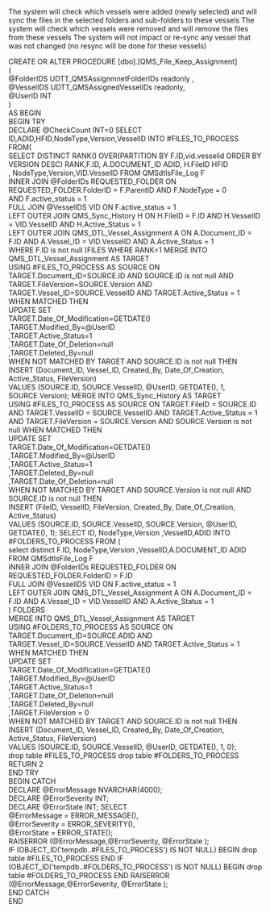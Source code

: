 The system will check which vessels were added (newly selected) and will sync the files in the selected folders and sub-folders to these vessels
The system will check which vessels were removed and will remove the files from these vessels
The system will not impact or re-sync any vessel that was not changed (no resync will be done for these vessels)      

CREATE OR ALTER PROCEDURE [dbo].[QMS_File_Keep_Assignment]     
        (          
            @FolderIDS UDTT_QMSAssignmnetFolderIDs readonly ,          
            @VesselIDS UDTT_QMSAssignedVesselIDs readonly,          
            @UserID INT          
           )          
           AS
           BEGIN          
           BEGIN TRY   
           DECLARE @CheckCount INT=0
            SELECT  ID,ADID,HFID,NodeType,Version,VesselID INTO #FILES_TO_PROCESS FROM(      
                   SELECT DISTINCT RANK() OVER(PARTITION BY F.ID,vid.vesselid ORDER BY VERSION DESC) 
                   RANK,F.ID, A.DOCUMENT_ID ADID, H.FileID HFID  
                   , NodeType,Version,VID.VesselID
                   FROM QMSdtlsFile_Log F      
                   INNER JOIN @FolderIDs REQUESTED_FOLDER 
                               ON REQUESTED_FOLDER.FolderID = F.ParentID 
                               AND F.NodeType = 0   
                               AND F.active_status = 1         
                   FULL JOIN @VesselIDS VID ON F.active_status = 1      
                   LEFT OUTER JOIN QMS_Sync_History H ON H.FileID = F.ID 
                                   AND H.VesselID = VID.VesselID AND H.Active_Status = 1      
                   LEFT OUTER JOIN QMS_DTL_Vessel_Assignment A ON A.Document_ID = F.ID 
                                   AND A.Vessel_ID = VID.VesselID AND A.Active_Status = 1      
				   WHERE F.ID is not null
                   )FILES      WHERE RANK=1
               MERGE INTO QMS_DTL_Vessel_Assignment AS TARGET             
               USING  #FILES_TO_PROCESS 
               AS SOURCE
               ON TARGET.Document_ID=SOURCE.ID AND SOURCE.ID  is not null AND TARGET.FileVersion=SOURCE.Version
               AND TARGET.Vessel_ID=SOURCE.VesselID AND TARGET.Active_Status = 1 
               WHEN MATCHED THEN             
				   UPDATE SET         
				   TARGET.Date_Of_Modification=GETDATE()        
				   ,TARGET.Modified_By=@UserID         
				   ,TARGET.Active_Status=1         
				   ,TARGET.Date_Of_Deletion=null        
				   ,TARGET.Deleted_By=null        
                WHEN NOT MATCHED BY TARGET AND SOURCE.ID  is not null THEN            
					INSERT (Document_ID, Vessel_ID, Created_By, Date_Of_Creation, Active_Status, FileVersion)            
					VALUES (SOURCE.ID, SOURCE.VesselID, @UserID, GETDATE(), 1, SOURCE.Version);
                MERGE INTO QMS_Sync_History AS TARGET       
                USING #FILES_TO_PROCESS
                AS SOURCE 
                ON TARGET.FileID = SOURCE.ID AND TARGET.VesselID = SOURCE.VesselID 
                AND TARGET.Active_Status = 1 AND TARGET.FileVersion = SOURCE.Version AND SOURCE.Version is not null
               WHEN MATCHED THEN      
               UPDATE SET      
               TARGET.Date_Of_Modification=GETDATE()      
               ,TARGET.Modified_By=@UserID       
               ,TARGET.Active_Status=1       
               ,TARGET.Deleted_By=null      
               ,TARGET.Date_Of_Deletion=null      
               WHEN NOT MATCHED BY TARGET AND SOURCE.Version is not null AND SOURCE.ID  is not null  THEN       
				   INSERT (FileID, VesselID, FileVersion, Created_By, Date_Of_Creation, Active_Status)      
				   VALUES (SOURCE.ID, SOURCE.VesselID, SOURCE.Version, @UserID, GETDATE(), 1);
               SELECT ID, NodeType,Version
               ,VesselID,ADID  INTO #FOLDERS_TO_PROCESS FROM (      
               select distinct F.ID, NodeType,Version
               ,VesselID,A.DOCUMENT_ID ADID 
               FROM QMSdtlsFile_Log F      
               INNER JOIN @FolderIDs REQUESTED_FOLDER ON REQUESTED_FOLDER.FolderID = F.ID      
               FULL JOIN @VesselIDS VID ON F.active_status = 1      
               LEFT OUTER JOIN QMS_DTL_Vessel_Assignment A ON A.Document_ID = F.ID 
               AND A.Vessel_ID = VID.VesselID AND A.Active_Status = 1      
               ) FOLDERS      
               MERGE INTO QMS_DTL_Vessel_Assignment AS TARGET       
               USING #FOLDERS_TO_PROCESS AS SOURCE
               ON TARGET.Document_ID=SOURCE.ADID 
               AND TARGET.Vessel_ID=SOURCE.VesselID AND TARGET.Active_Status = 1       
               WHEN MATCHED THEN       
               UPDATE SET         
               TARGET.Date_Of_Modification=GETDATE()        
               ,TARGET.Modified_By=@UserID         
               ,TARGET.Active_Status=1         
               ,TARGET.Date_Of_Deletion=null        
               ,TARGET.Deleted_By=null        
               ,TARGET.FileVersion = 0                   
               WHEN NOT MATCHED BY TARGET AND SOURCE.ID is not null THEN            
               INSERT (Document_ID, Vessel_ID, Created_By, Date_Of_Creation, Active_Status, FileVersion)            
               VALUES (SOURCE.ID, SOURCE.VesselID, @UserID, GETDATE(), 1, 0);      
               drop table #FILES_TO_PROCESS
               drop table #FOLDERS_TO_PROCESS       
               RETURN 2   
           END TRY  
           BEGIN CATCH  
                DECLARE @ErrorMessage NVARCHAR(4000);      
                DECLARE @ErrorSeverity INT;      
                DECLARE @ErrorState INT; 
                SELECT       
                @ErrorMessage = ERROR_MESSAGE(),      
                @ErrorSeverity = ERROR_SEVERITY(),      
                @ErrorState = ERROR_STATE();  
                RAISERROR (@ErrorMessage,@ErrorSeverity, @ErrorState );   
                 IF (OBJECT_ID('tempdb..#FILES_TO_PROCESS') IS NOT NULL)
                 BEGIN
                   drop table #FILES_TO_PROCESS
                 END
                 IF (OBJECT_ID('tempdb..#FOLDERS_TO_PROCESS') IS NOT NULL)
                 BEGIN
                         drop table #FOLDERS_TO_PROCESS
                 END
                RAISERROR (@ErrorMessage,@ErrorSeverity, @ErrorState );  
           END CATCH           
           END

